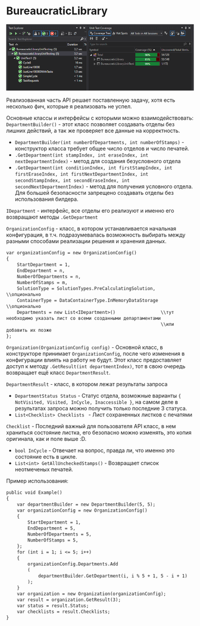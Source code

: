 # BureaucraticLibrary
![Image of Testing Results](/screenshot.png)

Реализованная часть API решает поставленную задачу, хотя есть несколько фич, которые я реализовать не успел.

Основные классы и интерфейсы с которыми можно взаимодействовать:  
`DepartmentBuilder()` - этот класс позволяет создавать отделы без лишних действий, а так же проверяет все данные на корректность. 
* `DepartmentBuilder(int numberOfDepartments, int numberOfStamps)` - конструктор класса требует общее число отделов и число печатей.
* `.GetDepartment(int stampIndex, int eraseIndex, int nextDepartmentIndex)` - метод для создания безусловного отдела
* `.GetDepartment(int conditionIndex, int firstStampIndex, int firstEraseIndex, int firstNextDepartmentIndex, int secondStampIndex, int secondEraseIndex, int secondNextDepartmentIndex)` - метод для получения условного отдела.
Для большей безопасности запрещено создавать отделы без использования билдера.  

`IDepartment` - интерфейс, все отделы его реализуют и именно его возвращают методы `.GetDepartment`   

`OrganizationConfig` - класс, в котором устанавливается начальная конфигурация, в т.ч. подразумевалась возможность выбирать между разными способами реализации решения и хранения данных.
```
var organizationConfig = new OrganizationConfig()
{
    StartDepartment = 1,
    EndDepartment = n,
    NumberOfDepartments = n,
    NumberOfStamps = m,
    SolutionType = SolutionTypes.PreCalculatingSolution,  \\опционально
    ContainerType = DataContainerType.InMemoryDataStorage \\опционально
    Departments = new List<IDepartment>()                 \\тут необходимо указать лист со всеми созданными департаментами 
                                                          \\или добавить их позже
};
```
`Organization(OrganizationConfig config)` - Основной класс, в конструкторе принимает `OrganizationConfig`, после чего изменения в конфигурации влиять на работу не будут.
Этот класс предоставляет доступ к методу `.GetResult(int departmentIndex)`, тот в свою очередь возвращает ещё класс `DepartmentResult`.

`DepartmentResult` - класс, в котором лежат результаты запроса
* `DepartmentStatus Status` - Статус отдела, возможные варианты `{ NotVisited, Visited, InCycle, Inaccessible }`, на самом деле в результатах запроса можно получить только последние 3 статуса.
* `List<Checklist> Checklists ` - Лист сохраненных листков с печатями

`Checklist` - Последний важный для пользователя API класс, в нем храниться состояние листка, его безопасно можно изменять, это копия оригинала, как и поле выше :D.
* `bool InCycle` - Отвечает на вопрос, правда ли, что именно это состояние есть в цикле.
* `List<int> GetAllUncheckedStamps()` - Возвращает список неотмеченых печатей.

Пример использования: 
```
public void Example()
{
    var departmentBuilder = new DepartmentBuilder(5, 5);
    var organizationConfig = new OrganizationConfig()
    {
        StartDepartment = 1,
        EndDepartment = 5,
        NumberOfDepartments = 5,
        NumberOfStamps = 5,
    };
    for (int i = 1; i <= 5; i++)
    {
        organizationConfig.Departments.Add
        (
            departmentBuilder.GetDepartment(i, i % 5 + 1, 5 - i + 1)
        );
    }
    var organization = new Organization(organizationConfig);
    var result = organization.GetResult(3);
    var status = result.Status;
    var checklists = result.Checklists;
}
```
 


